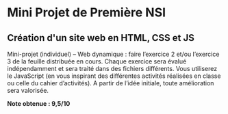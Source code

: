 # Mini Projet de Première NSI

## Création d'un site web en HTML, CSS et JS

Mini-projet (individuel) – Web dynamique : faire l’exercice 2 et/ou l’exercice 3 de la feuille distribuée en cours. Chaque exercice sera évalué indépendamment et sera traité dans des fichiers différents. Vous utiliserez le JavaScript (en vous inspirant des différentes activités réalisées en classe ou celle du cahier d’activités). A partir de l’idée initiale, toute amélioration sera valorisée. 

**Note obtenue : 9,5/10**
